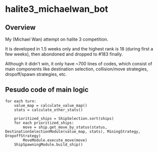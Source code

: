 # halite3_michaelwan_bot
## Overview
My (Michael Wan) attempt on halite 3 competition. 

It is developed in 1.5 weeks only and the highest rank is 18 (during first a few weeks), then abondoned and dropped to #183 finally. 

Although it didn't win, it only have ~700 lines of codes, which consist of main components like destination selection, collision/move strategies, dropoff/spawn strategies, etc.

## Pesudo code of main logic

```
for each turn:
    value_map = calculate_value_map()
    stats = calculate_other_stats()
    
    prioritized_ships = ShipSelection.sort(ships)
    for each prioritized_ships:
        move = ship.get_move_by_status(status, DestinationSelectionModule(value_map, stats), MiningStrategy, DropoffStrategy)
        MoveModule.execute_move(move)
    ShipSpawningModule.build_ship()
```